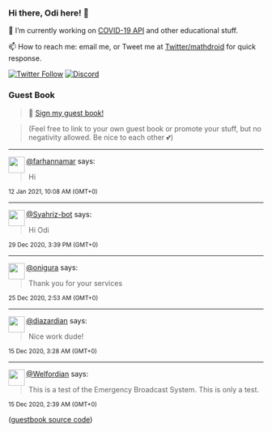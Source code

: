 ### Hi there, Odi here! 👋

🔭 I’m currently working on [COVID-19 API](https://github.com/covid-19-api) and other educational stuff.

📫 How to reach me: email me, or Tweet me at [Twitter/mathdroid](https://twitter.com/mathdroid) for quick response.

[![Twitter Follow](https://img.shields.io/twitter/follow/mathdroid?label=Follow&style=social)](https://twitter.com/mathdroid)
[![Discord](https://img.shields.io/discord/574799330406432769.svg?label=&logo=discord&logoColor=ffffff&color=7389D8&labelColor=6A7EC2)](https://discord.gg/HPxA6Ft)


### Guest Book

> 💬 [Sign my guest book!](https://mathdroid.now.sh)

> (Feel free to link to your own guest book or promote your stuff, but no negativity allowed. Be nice to each other 💕)

---

<!--START_SECTION:guestbook-->
<a href="https://github.com/farhannamar"><img align="left" width="32" height="32" src="https://www.github.com/farhannamar.png"></a> [@farhannamar](https://github.com/farhannamar) says:

> Hi

<sup>12 Jan 2021, 10:08 AM (GMT+0)</sup>


---

<a href="https://github.com/Syahriz-bot"><img align="left" width="32" height="32" src="https://www.github.com/Syahriz-bot.png"></a> [@Syahriz-bot](https://github.com/Syahriz-bot) says:

> Hi Odi

<sup>29 Dec 2020, 3:39 PM (GMT+0)</sup>


---

<a href="https://github.com/onigura"><img align="left" width="32" height="32" src="https://www.github.com/onigura.png"></a> [@onigura](https://github.com/onigura) says:

> Thank you for your services

<sup>25 Dec 2020, 2:53 AM (GMT+0)</sup>


---

<a href="https://github.com/diazardian"><img align="left" width="32" height="32" src="https://www.github.com/diazardian.png"></a> [@diazardian](https://github.com/diazardian) says:

> Nice work dude!

<sup>15 Dec 2020, 3:28 AM (GMT+0)</sup>


---

<a href="https://github.com/Welfordian"><img align="left" width="32" height="32" src="https://www.github.com/Welfordian.png"></a> [@Welfordian](https://github.com/Welfordian) says:

> This is a test of the Emergency Broadcast System. This is only a test.

<sup>15 Dec 2020, 2:39 AM (GMT+0)</sup>

<!--END_SECTION:guestbook-->
<!--GUESTBOOK_LIST [{"name":"farhannamar","message":"Hi","date":"12 Jan 2021, 10:08 AM (GMT+0)"},{"name":"Syahriz-bot","message":"Hi Odi","date":"29 Dec 2020, 3:39 PM (GMT+0)"},{"name":"onigura","message":"Thank you for your services","date":"25 Dec 2020, 2:53 AM (GMT+0)"},{"name":"diazardian","message":"Nice work dude! ","date":"15 Dec 2020, 3:28 AM (GMT+0)"},{"name":"Welfordian","message":"This is a test of the Emergency Broadcast System. This is only a test.","date":"15 Dec 2020, 2:39 AM (GMT+0)"}]-->

([guestbook source code](https://github.com/mathdroid/guestbook))
